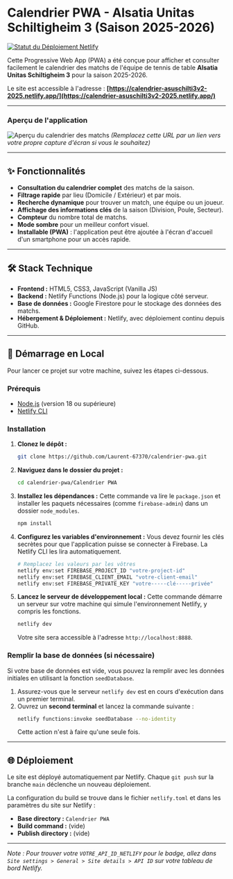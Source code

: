 # Calendrier PWA - Alsatia Unitas Schiltigheim 3 (Saison 2025-2026)

[![Statut du Déploiement Netlify](https://api.netlify.com/api/v1/badges/VOTRE_API_ID_NETLIFY/deploy-status)](https://app.netlify.com/sites/calendrier-asuschilti3v2-2025/deploys)

Cette Progressive Web App (PWA) a été conçue pour afficher et consulter facilement le calendrier des matchs de l'équipe de tennis de table **Alsatia Unitas Schiltigheim 3** pour la saison 2025-2026.

Le site est accessible à l'adresse : **[https://calendrier-asuschilti3v2-2025.netlify.app/](https://calendrier-asuschilti3v2-2025.netlify.app/)**

---

### Aperçu de l'application

![Aperçu du calendrier des matchs](https://i.imgur.com/w8Q8sYl.png)
*(Remplacez cette URL par un lien vers votre propre capture d'écran si vous le souhaitez)*

---

## ✨ Fonctionnalités

*   **Consultation du calendrier complet** des matchs de la saison.
*   **Filtrage rapide** par lieu (Domicile / Extérieur) et par mois.
*   **Recherche dynamique** pour trouver un match, une équipe ou un joueur.
*   **Affichage des informations clés** de la saison (Division, Poule, Secteur).
*   **Compteur** du nombre total de matchs.
*   **Mode sombre** pour un meilleur confort visuel.
*   **Installable (PWA)** : l'application peut être ajoutée à l'écran d'accueil d'un smartphone pour un accès rapide.

---

## 🛠️ Stack Technique

*   **Frontend :** HTML5, CSS3, JavaScript (Vanilla JS)
*   **Backend :** Netlify Functions (Node.js) pour la logique côté serveur.
*   **Base de données :** Google Firestore pour le stockage des données des matchs.
*   **Hébergement & Déploiement :** Netlify, avec déploiement continu depuis GitHub.

---

## 🚀 Démarrage en Local

Pour lancer ce projet sur votre machine, suivez les étapes ci-dessous.

### Prérequis

*   [Node.js](https://nodejs.org/) (version 18 ou supérieure)
*   [Netlify CLI](https://docs.netlify.com/cli/get-started/)

### Installation

1.  **Clonez le dépôt :**
    ```bash
    git clone https://github.com/Laurent-67370/calendrier-pwa.git
    ```

2.  **Naviguez dans le dossier du projet :**
    ```bash
    cd calendrier-pwa/Calendrier PWA
    ```

3.  **Installez les dépendances :**
    Cette commande va lire le `package.json` et installer les paquets nécessaires (comme `firebase-admin`) dans un dossier `node_modules`.
    ```bash
    npm install
    ```

4.  **Configurez les variables d'environnement :**
    Vous devez fournir les clés secrètes pour que l'application puisse se connecter à Firebase. La Netlify CLI les lira automatiquement.
    ```bash
    # Remplacez les valeurs par les vôtres
    netlify env:set FIREBASE_PROJECT_ID "votre-project-id"
    netlify env:set FIREBASE_CLIENT_EMAIL "votre-client-email"
    netlify env:set FIREBASE_PRIVATE_KEY "votre-----clé-----privée"
    ```

5.  **Lancez le serveur de développement local :**
    Cette commande démarre un serveur sur votre machine qui simule l'environnement Netlify, y compris les fonctions.
    ```bash
    netlify dev
    ```
    Votre site sera accessible à l'adresse `http://localhost:8888`.

### Remplir la base de données (si nécessaire)

Si votre base de données est vide, vous pouvez la remplir avec les données initiales en utilisant la fonction `seedDatabase`.

1.  Assurez-vous que le serveur `netlify dev` est en cours d'exécution dans un premier terminal.
2.  Ouvrez un **second terminal** et lancez la commande suivante :
    ```bash
    netlify functions:invoke seedDatabase --no-identity
    ```
    Cette action n'est à faire qu'une seule fois.

---

## 🌐 Déploiement

Le site est déployé automatiquement par Netlify. Chaque `git push` sur la branche `main` déclenche un nouveau déploiement.

La configuration du build se trouve dans le fichier `netlify.toml` et dans les paramètres du site sur Netlify :
*   **Base directory :** `Calendrier PWA`
*   **Build command :** (vide)
*   **Publish directory :** (vide)

---
*Note : Pour trouver votre `VOTRE_API_ID_NETLIFY` pour le badge, allez dans `Site settings > General > Site details > API ID` sur votre tableau de bord Netlify.*
